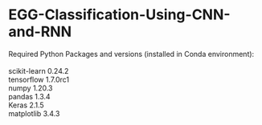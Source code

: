 # EGG-Classification-Using-CNN-and-RNN

Required Python Packages and versions (installed in Conda environment):
  <br><br>scikit-learn              0.24.2 <br>
  tensorflow                1.7.0rc1 <br> 
  numpy                     1.20.3 <br>
  pandas                    1.3.4 <br>
  Keras                     2.1.5 <br>
matplotlib                3.4.3 <br>
